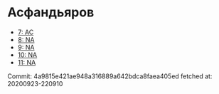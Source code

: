 # Асфандьяров
- [7: AC](7.md)
- [8: NA](8.md)
- [9: NA](9.md)
- [10: NA](10.md)
- [11: NA](11.md)

Commit: 4a9815e421ae948a316889a642bdca8faea405ed
 fetched at: 20200923-220910
